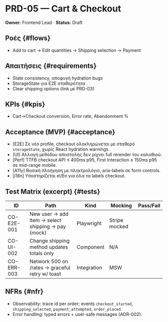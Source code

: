 # PRD-05 — Cart & Checkout
**Owner:** Frontend Lead · **Status:** Draft

## Ροές {#flows}
- Add to cart → Edit quantities → Shipping selection → Payment

## Απαιτήσεις {#requirements}
- State consistency, αποφυγή hydration bugs
- StorageState για E2E σταθερότητα
- Clear shipping options (link με PRD-03)

## KPIs {#kpis}
- Cart→Checkout conversion, Error rate, Abandonment %

## Acceptance (MVP) {#acceptance}
- [E2E] Σε νέο profile, checkout ολοκληρώνεται με σταθερό `storageState`, χωρίς React hydration warnings.
- [UI] Αλλαγή μεθόδου αποστολής δεν ρίχνει full rerender του καλαθιού.
- [Perf] TTFB checkout API ≤ 400ms p95, First Interaction ≤ 150ms p95 σε mid-range mobile.
- [A11y] Βασική πλοήγηση με πληκτρολόγιο, aria-labels σε form controls.
- [i18n] Υποστηρίζεται el/En για όλα τα labels checkout.

## Test Matrix (excerpt) {#tests}
| ID | Path | Kind | Mocking | Pass/Fail |
|----|------|------|---------|-----------|
| CO-E2E-001 | New user → add item → select shipping → pay (mock) | Playwright | Stripe mocked |  |
| CO-UI-002 | Change shipping method updates totals only | Component | N/A |  |
| CO-ERR-003 | Network 500 on /rates → graceful retry w/ toast | Integration | MSW |  |

## NFRs {#nfr}
- Observability: trace id per order; events `checkout_started`, `shipping_selected`, `payment_attempted`, `order_placed`.
- Error handling: typed errors + user-safe messages (ADR-002).
